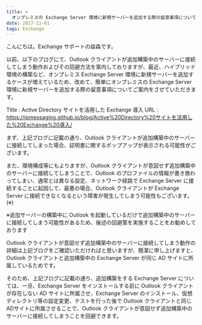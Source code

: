 ```yaml
---
title: >
  オンプレミスの Exchange Server 環境に新規サーバーを追加する際の留意事項について
date: 2017-11-01
tags: Exchange
---
```

こんにちは。Exchange サポートの益森です。
 
以前、以下のブログにて、Outlook クライアントが追加構築中のサーバーに接続してしまう動作およびその回避方法を案内しておりますが、最近、ハイブリッド環境の構築など、オンプレミス Exchange Server 環境に新規サーバーを追加するケースが増えているため、改めて、簡単にオンプレミスの Exchange Server 環境に新規サーバーを追加する際の留意事項についてご案内をさせていただきます。
 
Title : Active Directory サイトを活用した Exchange 導入
URL : <a href="https://jpmessaging.github.io/blog/Active%20Directory%20サイトを活用した%20Exchange%20導入/">https://jpmessaging.github.io/blog/Active%20Directory%20サイトを活用した%20Exchange%20導入/</a>
 
まず、上記ブログに記載の通り、Outlook クライアントが追加構築中のサーバーに接続してしまった場合、証明書に関するポップアップが表示される可能性がございます。
 
また、環境構成等にもよりますが、Outlook クライアントが意図せず追加構築中のサーバーに接続してしまうことで、Outlook のプロファイルの情報が書き換わってしまい、通常とは異なる設定、ネットワーク経路で Exchange Server に接続することに起因して、最悪の場合、Outlook クライアントが Exchange Server に接続できなくなるという障害が発生してしまう可能性もございます。(※)
 
※追加サーバーの構築中に Outlook を起動しているだけで追加構築中のサーバーに接続してしまう可能性があるため、後述の回避策を実施することをお勧めしております
 
Outlook クライアントが意図せず追加構築中のサーバーに接続してしまう動作の詳細は上記ブログをご確認いただければと思いますが、簡潔に申し上げますと、Outlook クライアントと追加構築中の Exchange Server が同じ AD サイトに所属しているためです。
 
そのため、上記ブログに記載の通り、追加構築をする Exchange Server については、一旦、Exchange Server をインストールする前に Outlook クライアントが存在しない AD サイトに所属させ、Exchange Server のインストール、仮想ディレクトリ等の設定変更、テストを行った後で Outlook クライアントと同じ ADサイトに所属させることで、Outlook クライアントが意図せず追加構築中のサーバーに接続してしまうことを回避できます。

